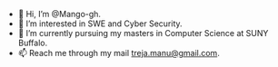 - 👋 Hi, I’m @Mango-gh.
- 👀 I’m interested in SWE and Cyber Security.
- 🌱 I’m currently pursuing my masters in Computer Science at SUNY Buffalo.
- 📫 Reach me through my mail treja.manu@gmail.com.

<!---
Mango-gh/Mango-gh is a ✨ special ✨ repository because its `README.md` (this file) appears on your GitHub profile.
You can click the Preview link to take a look at your changes.
--->
